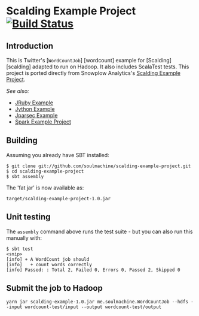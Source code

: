 # Scalding Example Project [![Build Status](https://travis-ci.org/soulmachine/scalding-example-project.png)](https://travis-ci.org/soulmachine/scalding-example-project)

## Introduction

This is Twitter's [`WordCountJob`] [wordcount] example for [Scalding] [scalding] adapted to run on Hadoop. It also includes ScalaTest tests. This project is ported directly from Snowplow Analytics's [Scalding Example Project](https://github.com/snowplow/scalding-example-project).

_See also:_ 

* [JRuby Example](https://github.com/soulmachine/JRubyExample)
* [Jython Example](https://github.com/soulmachine/JythonExample)
* [Jparsec Example](https://github.com/soulmachine/JparsecExample)
* [Spark Example Project](https://github.com/soulmachine/spark-example-project)

## Building

Assuming you already have SBT installed:

    $ git clone git://github.com/soulmachine/scalding-example-project.git
    $ cd scalding-example-project
    $ sbt assembly

The 'fat jar' is now available as:

    target/scalding-example-project-1.0.jar

## Unit testing

The `assembly` command above runs the test suite - but you can also run this manually with:

    $ sbt test
    <snip>
    [info] + A WordCount job should
	[info]   + count words correctly
	[info] Passed: : Total 2, Failed 0, Errors 0, Passed 2, Skipped 0

## Submit the job to Hadoop

    yarn jar scalding-example-1.0.jar me.soulmachine.WordCountJob --hdfs --input wordcount-test/input --output wordcount-test/output
